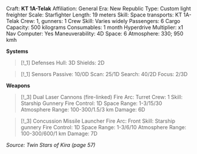 Craft: **KT 1A-Telak**
Affiliation: General
Era: New Republic
Type: Custom light freighter
Scale: Starfighter
Length: 19 meters
Skill: Space transports: KT 1A-Telak
Crew: 1, gunners: 1
Crew Skill: Varies widely
Passengers: 6
Cargo Capacity: 500 kilograms
Consumables: 1 month
Hyperdrive Multiplier: x1
Nav Computer: Yes
Maneuverability: 4D
Space: 6
Atmosphere: 330; 950 kmh

**Systems**
> [!_1] Defenses
> Hull: 3D
> Shields: 2D

> [!_1] Sensors
> Passive: 10/0D
> Scan: 25/1D
> Search: 40/2D
> Focus: 2/3D

**Weapons**
> [!_3] Dual Laser Cannons (fire-linked)
> Fire Arc: Turret
> Crew: 1
> Skill: Starship Gunnery
> Fire Control: 1D
> Space Range: 1-3/15/30
> Atmosphere Range: 100-300/1.5/3 km
> Damage: 6D

> [!_3] Concussion Missile Launcher
> Fire Arc: Front
> Skill: Starship gunnery
> Fire Control: 1D
> Space Range: 1-3/6/10
> Atmosphere Range: 100-300/600/1 km
> Damage: 7D



*Source: Twin Stars of Kira (page 57)*
